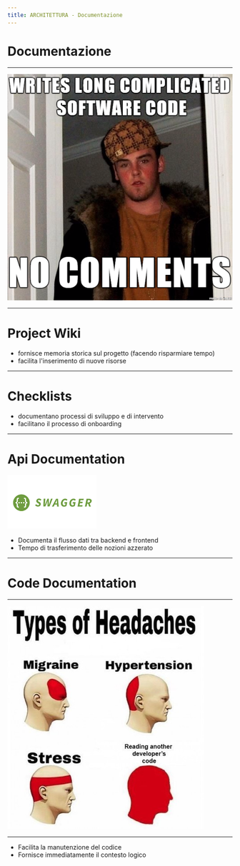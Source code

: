 ```yaml
---
title: ARCHITETTURA - Documentazione
---
```


# Documentazione

---

![white label](./assets/docs.png)

---

# Project Wiki

- fornisce memoria storica sul progetto (facendo risparmiare tempo)
- facilita l'inserimento di nuove risorse

---

# Checklists

- documentano processi di sviluppo e di intervento
- facilitano il processo di onboarding

---
# Api Documentation

![white label](./assets/swagger.png)

- Documenta il flusso dati tra backend e frontend
- Tempo di trasferimento delle nozioni azzerato

---
# Code Documentation

---

![white label](./assets/code_from_other_developers.jpg)

---

- Facilita la manutenzione del codice
- Fornisce immediatamente il contesto logico